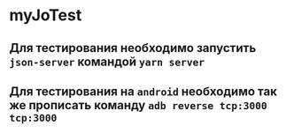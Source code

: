 # myJoTest

## Для тестирования необходимо запустить `json-server` командой `yarn server`
## Для тестирования на `android` необходимо так же прописать команду `adb reverse tcp:3000 tcp:3000`
